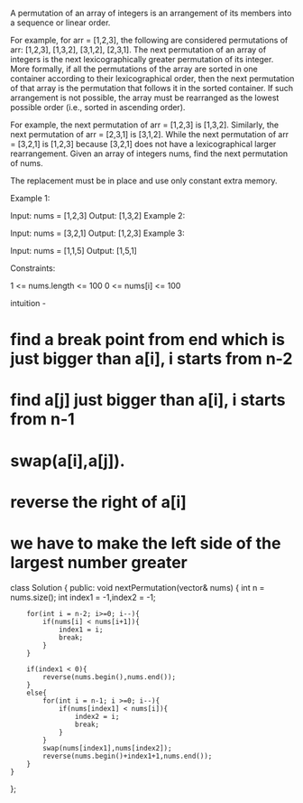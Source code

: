 A permutation of an array of integers is an arrangement of its members into a sequence or linear order.

For example, for arr = [1,2,3], the following are considered permutations of arr: [1,2,3], [1,3,2], [3,1,2], [2,3,1].
The next permutation of an array of integers is the next lexicographically greater permutation of its integer. More formally, if all the permutations of the array are sorted in one container according to their lexicographical order, then the next permutation of that array is the permutation that follows it in the sorted container. If such arrangement is not possible, the array must be rearranged as the lowest possible order (i.e., sorted in ascending order).

For example, the next permutation of arr = [1,2,3] is [1,3,2].
Similarly, the next permutation of arr = [2,3,1] is [3,1,2].
While the next permutation of arr = [3,2,1] is [1,2,3] because [3,2,1] does not have a lexicographical larger rearrangement.
Given an array of integers nums, find the next permutation of nums.

The replacement must be in place and use only constant extra memory.

 

Example 1:

Input: nums = [1,2,3]
Output: [1,3,2]
Example 2:

Input: nums = [3,2,1]
Output: [1,2,3]
Example 3:

Input: nums = [1,1,5]
Output: [1,5,1]
 

Constraints:

1 <= nums.length <= 100
0 <= nums[i] <= 100


intuition - 
# find a break point from end which is just bigger than a[i], i starts from n-2
# find a[j] just bigger than a[i], i starts from n-1
# swap(a[i],a[j]).
# reverse the right of a[i]
# we have to make the left side of the largest number greater

class Solution {
public:
    void nextPermutation(vector<int>& nums) {
        int n = nums.size();
        int index1 = -1,index2 = -1;
        
        for(int i = n-2; i>=0; i--){
            if(nums[i] < nums[i+1]){
                index1 = i;
                break;
            }
        }
        
        if(index1 < 0){
            reverse(nums.begin(),nums.end());
        }
        else{
            for(int i = n-1; i >=0; i--){
                if(nums[index1] < nums[i]){
                    index2 = i;
                    break;
                }
            }
            swap(nums[index1],nums[index2]);
            reverse(nums.begin()+index1+1,nums.end());
        }
    }
};